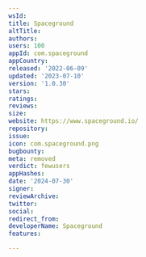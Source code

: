 ```yaml
---
wsId: 
title: Spaceground
altTitle: 
authors: 
users: 100
appId: com.spaceground
appCountry: 
released: '2022-06-09'
updated: '2023-07-10'
version: '1.0.30'
stars: 
ratings: 
reviews: 
size: 
website: https://www.spaceground.io/
repository: 
issue: 
icon: com.spaceground.png
bugbounty: 
meta: removed
verdict: fewusers
appHashes: 
date: '2024-07-30'
signer: 
reviewArchive: 
twitter: 
social: 
redirect_from: 
developerName: Spaceground
features: 

---
```


